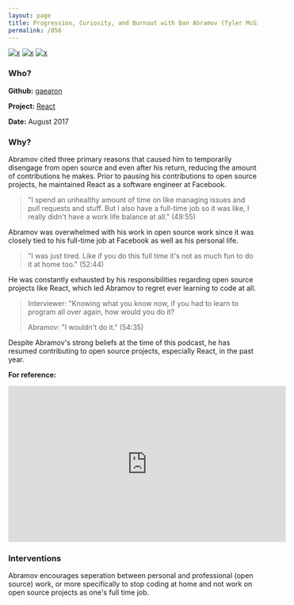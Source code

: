 ```yaml
---
layout: page
title: Progression, Curiosity, and Burnout with Dan Abramov (Tyler McGinnis podcast)
permalink: /056
---
```


[![x](https://img.shields.io/badge/-Not%20Enough%20Time%20(Internal)-darkblue)](/#NETI) [![x](https://img.shields.io/badge/-No%20Longer%20Enjoyable-ff033e)](/#NLE) [![x](https://img.shields.io/badge/-Burnout-ffa07a)](/#BT) 

### Who?

**Github:** [gaearon](https://github.com/gaearon)

**Project:** [React](https://github.com/facebook/react)

**Date:** August 2017

### Why?

Abramov cited three primary reasons that caused him to temporarily disengage from open source and even after his return, reducing the amount of contributions he makes. Prior to pausing his contributions to open source projects, he maintained React as a software engineer at Facebook.

> "I spend an unhealthy amount of time on like managing issues and pull requests and stuff. But I also have a full-time job so it was like, I really didn't have a work life balance at all." (49:55)

Abramov was overwhelmed with his work in open source work since it was closely tied to his full-time job at Facebook as well as his personal life.

> "I was just tired. Like if you do this full time it's not as much fun to do it at home too." (52:44)

He was constantly exhausted by his responsibilities regarding open source projects like React, which led Abramov to regret ever learning to code at all.

> Interviewer: "Knowing what you know now, if you had to learn to program all over again, how would you do it?
>
> Abramov: "I wouldn't do it." (54:35)

Despite Abramov's strong beliefs at the time of this podcast, he has resumed contributing to open source projects, especially React, in the past year.

**For reference:**

<iframe width="560" height="315" src="https://www.youtube.com/embed/Yy3FZzaAp9c?start=2991" title="YouTube video player" frameborder="0" allow="accelerometer; autoplay; clipboard-write; encrypted-media; gyroscope; picture-in-picture" allowfullscreen></iframe>

### Interventions

Abramov encourages seperation between personal and professional (open source) work, or more specifically to stop coding at home and not work on open source projects as one's full time job.

